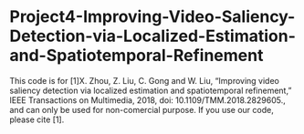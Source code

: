 # Project4-Improving-Video-Saliency-Detection-via-Localized-Estimation-and-Spatiotemporal-Refinement

This code is for
[1]X. Zhou, Z. Liu, C. Gong and W. Liu, “Improving video saliency detection via localized estimation and spatiotemporal refinement,” IEEE Transactions on Multimedia, 2018, doi: 10.1109/TMM.2018.2829605.,
and can only be used for non-comercial purpose.
If you use our code, please cite [1].
